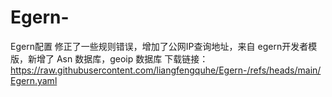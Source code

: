 # Egern-
Egern配置
修正了一些规则错误，增加了公网IP查询地址，来自 egern开发者模版，新增了 Asn 数据库，geoip 数据库
下载链接：https://raw.githubusercontent.com/liangfengquhe/Egern-/refs/heads/main/Egern.yaml
